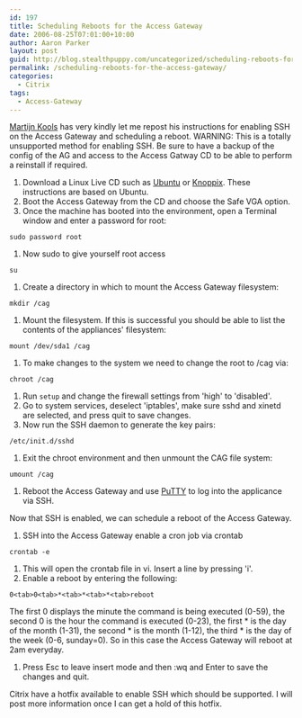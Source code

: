 ```yaml
---
id: 197
title: Scheduling Reboots for the Access Gateway
date: 2006-08-25T07:01:00+10:00
author: Aaron Parker
layout: post
guid: http://blog.stealthpuppy.com/uncategorized/scheduling-reboots-for-the-access-gateway
permalink: /scheduling-reboots-for-the-access-gateway/
categories:
  - Citrix
tags:
  - Access-Gateway
---
```

[Martijn Kools](http://www.brianmadden.com/forum/showProfile.aspx?memid=2688) has very kindly let me repost his instructions for enabling SSH on the Access Gateway and scheduling a reboot. WARNING: This is a totally unsupported method for enabling SSH. Be sure to have a backup of the config of the AG and access to the Access Gatway CD to be able to perform a reinstall if required.

  1. Download a Linux Live CD such as [Ubuntu](http://www.ubuntu.com/download) or [Knoppix](http://www.knopper.net/knoppix/index-en.html). These instructions are based on Ubuntu.
  2. Boot the Access Gateway from the CD and choose the Safe VGA option.
  3. Once the machine has booted into the environment, open a Terminal window and enter a password for root:

`sudo password root`

  1. Now sudo to give yourself root access

`su`

  1. Create a directory in which to mount the Access Gateway filesystem:

`mkdir /cag`

  1. Mount the filesystem. If this is successful you should be able to list the contents of the appliances' filesystem:

`mount /dev/sda1 /cag`

  1. To make changes to the system we need to change the root to /cag via:

`chroot /cag`

  1. Run `setup` and change the firewall settings from 'high' to 'disabled'.
  2. Go to system services, deselect 'iptables', make sure sshd and xinetd are selected, and press quit to save changes.
  3. Now run the SSH daemon to generate the key pairs:

`/etc/init.d/sshd`

  1. Exit the chroot environment and then unmount the CAG file system:

`umount /cag`

  1. Reboot the Access Gateway and use [PuTTY](http://www.chiark.greenend.org.uk/~sgtatham/putty/download.html) to log into the applicance via SSH.

Now that SSH is enabled, we can schedule a reboot of the Access Gateway.

  1. SSH into the Access Gateway enable a cron job via crontab

`crontab -e`

  1. This will open the crontab file in vi. Insert a line by pressing 'i'.
  2. Enable a reboot by entering the following:

`0<tab>0<tab>*<tab>*<tab>*<tab>reboot`

The first 0 displays the minute the command is being executed (0-59), the second 0 is the hour the command is executed (0-23), the first \* is the day of the month (1-31), the second \* is the month (1-12), the third * is the day of the week (0-6, sunday=0). So in this case the Access Gateway will reboot at 2am everyday.

  1. Press Esc to leave insert mode and then :wq and Enter to save the changes and quit.

Citrix have a hotfix available to enable SSH which should be supported. I will post more information once I can get a hold of this hotfix.